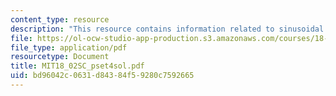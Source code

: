 ```yaml
---
content_type: resource
description: "This resource contains information related to sinusoidal shape.\r\n"
file: https://ol-ocw-studio-app-production.s3.amazonaws.com/courses/18-02sc-multivariable-calculus-fall-2010/bd96042c0631d84384f59280c7592665_MIT18_02SC_pset4sol.pdf
file_type: application/pdf
resourcetype: Document
title: MIT18_02SC_pset4sol.pdf
uid: bd96042c-0631-d843-84f5-9280c7592665
---
```

